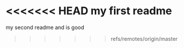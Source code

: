 <<<<<<< HEAD
my first readme
=======
my second readme and is good
>>>>>>> refs/remotes/origin/master
